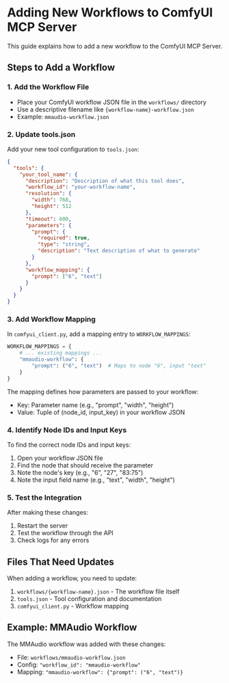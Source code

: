 # Adding New Workflows to ComfyUI MCP Server

This guide explains how to add a new workflow to the ComfyUI MCP Server.

## Steps to Add a Workflow

### 1. Add the Workflow File
- Place your ComfyUI workflow JSON file in the `workflows/` directory
- Use a descriptive filename like `{workflow-name}-workflow.json`
- Example: `mmaudio-workflow.json`

### 2. Update tools.json
Add your new tool configuration to `tools.json`:

```json
{
  "tools": {
    "your_tool_name": {
      "description": "Description of what this tool does",
      "workflow_id": "your-workflow-name",
      "resolution": {
        "width": 768,
        "height": 512
      },
      "timeout": 600,
      "parameters": {
        "prompt": {
          "required": true,
          "type": "string",
          "description": "Text description of what to generate"
        }
      },
      "workflow_mapping": {
        "prompt": ["6", "text"]
      }
    }
  }
}
```

### 3. Add Workflow Mapping
In `comfyui_client.py`, add a mapping entry to `WORKFLOW_MAPPINGS`:

```python
WORKFLOW_MAPPINGS = {
    # ... existing mappings ...
    "mmaudio-workflow": {
        "prompt": ("6", "text")  # Maps to node "6", input "text"
    }
}
```

The mapping defines how parameters are passed to your workflow:
- Key: Parameter name (e.g., "prompt", "width", "height")
- Value: Tuple of (node_id, input_key) in your workflow JSON

### 4. Identify Node IDs and Input Keys
To find the correct node IDs and input keys:
1. Open your workflow JSON file
2. Find the node that should receive the parameter
3. Note the node's key (e.g., "6", "27", "83:75")
4. Note the input field name (e.g., "text", "width", "height")

### 5. Test the Integration
After making these changes:
1. Restart the server
2. Test the workflow through the API
3. Check logs for any errors

## Files That Need Updates

When adding a workflow, you need to update:
1. `workflows/{workflow-name}.json` - The workflow file itself
2. `tools.json` - Tool configuration and documentation
3. `comfyui_client.py` - Workflow mapping

## Example: MMAudio Workflow

The MMAudio workflow was added with these changes:
- File: `workflows/mmaudio-workflow.json`
- Config: `"workflow_id": "mmaudio-workflow"`
- Mapping: `"mmaudio-workflow": {"prompt": ("6", "text")}`